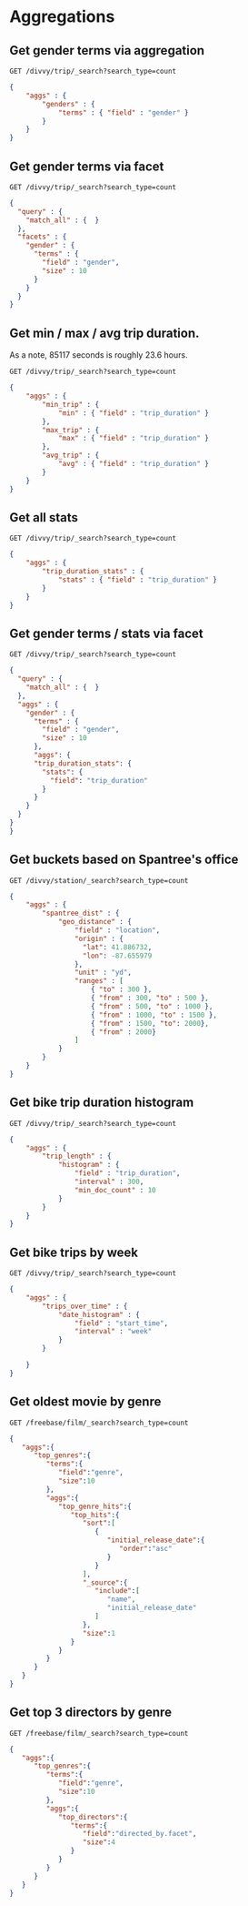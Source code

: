 # Aggregations

## Get gender terms via aggregation

`GET /divvy/trip/_search?search_type=count`

```json
{
    "aggs" : {
        "genders" : {
            "terms" : { "field" : "gender" }
        }
    }
}
```

## Get gender terms via facet

`GET /divvy/trip/_search?search_type=count`

```json
{
  "query" : {
    "match_all" : {  }
  },
  "facets" : {
    "gender" : {
      "terms" : {
        "field" : "gender",
        "size" : 10
      }
    }
  }
}
```

## Get min / max / avg trip duration.

As a note, 85117 seconds is roughly 23.6 hours.

`GET /divvy/trip/_search?search_type=count`

```json
{
    "aggs" : {
        "min_trip" : {
            "min" : { "field" : "trip_duration" }
        },
        "max_trip" : {
            "max" : { "field" : "trip_duration" }
        },
        "avg_trip" : {
            "avg" : { "field" : "trip_duration" }
        }
    }
}
```

## Get all stats

`GET /divvy/trip/_search?search_type=count`

```json
{
    "aggs" : {
        "trip_duration_stats" : {
            "stats" : { "field" : "trip_duration" }
        }
    }
}
```

## Get gender terms / stats via facet

`GET /divvy/trip/_search?search_type=count`

```json
{
  "query" : {
    "match_all" : {  }
  },
  "aggs" : {
    "gender" : {
      "terms" : {
        "field" : "gender",
        "size" : 10
      },
      "aggs": {
      "trip_duration_stats": {
        "stats": {
          "field": "trip_duration"
        }
      }
    }
  }
}
}
```



## Get buckets based on Spantree's office

`GET /divvy/station/_search?search_type=count`

```json
{
    "aggs" : {
        "spantree_dist" : {
            "geo_distance" : {
                "field" : "location",
                "origin" : {
                  "lat": 41.886732, 
                  "lon": -87.655979
                },
                "unit" : "yd", 
                "ranges" : [
                    { "to" : 300 },
                    { "from" : 300, "to" : 500 },
                    { "from" : 500, "to" : 1000 },
                    { "from" : 1000, "to" : 1500 },
                    { "from" : 1500, "to": 2000},
                    { "from" : 2000}
                ]
            }
        }
    }
}
```

## Get bike trip duration histogram
`GET /divvy/trip/_search?search_type=count`

```json
{
    "aggs" : {
        "trip_length" : {
            "histogram" : {
                "field" : "trip_duration",
                "interval" : 300,
                "min_doc_count" : 10
            }
        }
    }
}
```


## Get bike trips by week

`GET /divvy/trip/_search?search_type=count`
```json
{
    "aggs" : {
        "trips_over_time" : {
            "date_histogram" : {
                "field" : "start_time",
                "interval" : "week"
            }
        }

    }
}
```

## Get oldest movie by genre

`GET /freebase/film/_search?search_type=count`

```json
{
   "aggs":{
      "top_genres":{
         "terms":{
            "field":"genre",
            "size":10
         },
         "aggs":{
            "top_genre_hits":{
               "top_hits":{
                  "sort":[
                     {
                        "initial_release_date":{
                           "order":"asc"
                        }
                     }
                  ],
                  "_source":{
                     "include":[
                        "name",
                        "initial_release_date"
                     ]
                  },
                  "size":1
               }
            }
         }
      }
   }
}
```

## Get top 3 directors by genre

`GET /freebase/film/_search?search_type=count`

```json
{
   "aggs":{
      "top_genres":{
         "terms":{
            "field":"genre",
            "size":10
         },
         "aggs":{
            "top_directors":{
               "terms":{
                  "field":"directed_by.facet",
                  "size":4
               }
            }
         }
      }
   }
}
```